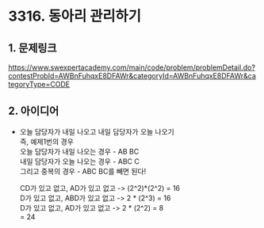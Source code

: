 # 3316. 동아리 관리하기

## 1. 문제링크  
<https://www.swexpertacademy.com/main/code/problem/problemDetail.do?contestProbId=AWBnFuhqxE8DFAWr&categoryId=AWBnFuhqxE8DFAWr&categoryType=CODE>

## 2. 아이디어  
* 오늘 담당자가 내일 나오고 내일 담당자가 오늘 나오기  
즉, 예제1번의 경우  
오늘 담당자가 내일 나오는 경우 - AB BC  
내일 담당자가 오늘 나오는 경우 - ABC C  
그리고 중복의 경우 - ABC BC를 빼면 된다!  
  
  CD가 있고 없고, AD가 있고 없고 -> (2^2)*(2^2) = 16  
D가 있고 없고, ABD가 있고 없고 -> 2 * (2^3) = 16  
D가 있고 없고, AD가 있고 없고 -> 2 * (2^2) = 8  
= 24

